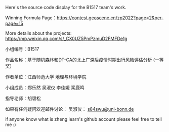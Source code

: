Here's the source code display for the B1517 team's work.

Winning Formula Page：https://contest.geoscene.cn/zp2022?page=2&per-page=15

More details about the projects: https://mp.weixin.qq.com/s/_CX0UZ5PmPzmuD2FMFDe1g

小组编号：B1517

作品名称：基于随机森林和DT-CA的北上广深后疫情时期出行风险评估分析 (一等奖）

作者单位：江西师范大学 地理与环境学院

小组成员：郑乐然 吴淑仪 李佳媛 栾鹿鸣

指导老师：胡碧松

如果有任何疑问欢迎邮件讨论：
吴淑仪： s84swu@uni-bonn.de

if anyone know what is zheng learn's github account please feel free to tell me :)
